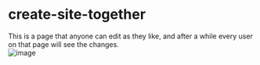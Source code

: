 # create-site-together
This is a page that anyone can edit as they like, and after a while every user on that page will see the changes.
<br>
![image](https://user-images.githubusercontent.com/70505658/155095439-531cbc2a-c7b6-494f-8adc-783b2df99973.png)
